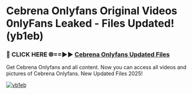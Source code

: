 # Cebrena Onlyfans Original Videos 0nlyFans Leaked - Files Updated! (yb1eb)

<h3>🔴 CLICK HERE 🌐==►► <a href="https://tinyurl.com/ehrbuxhb" rel="nofollow">Cebrena Onlyfans Updated Files</a></h3>

Get Cebrena Onlyfans and all content. Now you can access all videos and pictures of Cebrena Onlyfans. New Updated Files 2025!

[![yb1eb](https://i.imgur.com/lVYEuWS.gif)](https://tinyurl.com/ehrbuxhb)
